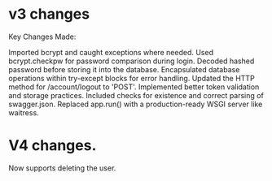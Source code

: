 # v3 changes
Key Changes Made:

Imported bcrypt and caught exceptions where needed.
Used bcrypt.checkpw for password comparison during login.
Decoded hashed password before storing it into the database.
Encapsulated database operations within try-except blocks for error handling.
Updated the HTTP method for /account/logout to 'POST'.
Implemented better token validation and storage practices.
Included checks for existence and correct parsing of swagger.json.
Replaced app.run() with a production-ready WSGI server like waitress.

# V4 changes.

Now supports deleting the user.

